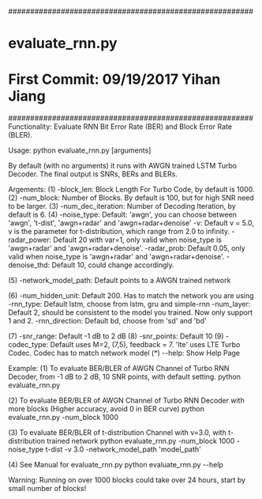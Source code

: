 ########################################################
# evaluate_rnn.py
# First Commit: 09/19/2017 Yihan Jiang
########################################################
Functionality: Evaluate RNN Bit Error Rate (BER) and Block Error Rate (BLER).

Usage: python evaluate_rnn.py [arguments]

By default (with no arguments) it runs with AWGN trained LSTM Turbo Decoder. The final output is SNRs, BERs and BLERs.

Argements:
(1) -block_len:          Block Length For Turbo Code, by default is 1000.
(2) -num_block:          Number of Blocks. By default is 100, but for high SNR need to be larger.
(3) -num_dec_iteration:  Number of Decoding Iteration, by default is 6.
(4) -noise_type:         Default: 'awgn', you can choose between 'awgn', 't-dist', 'awgn+radar' and 'awgn+radar+denoise'
             -v:         Default v = 5.0, v is the parameter for t-distribution, which range from 2.0 to infinity.
    -radar_power:        Default 20 with var=1, only valid when noise_type is 'awgn+radar' and 'awgn+radar+denoise'.
    -radar_prob:         Default 0.05, only valid when noise_type is 'awgn+radar' and 'awgn+radar+denoise'.
    -denoise_thd:        Default 10, could change accordingly.
    
(5) -network_model_path: Default points to a AWGN trained network

(6) -num_hidden_unit:    Default 200. Has to match the network you are using
    -rnn_type:           Default lstm, choose from lstm, gru and simple-rnn
    -num_layer:          Default 2, should be consistent to the model you trained. Now only support 1 and 2.
    -rnn_direction:      Default bd, choose from 'sd' and 'bd'
    
(7) -snr_range:          Default -1 dB to 2 dB
(8) -snr_points:         Default 10
(9) -codec_type:         Default uses M=2, (7,5), feedback = 7. 'lte' uses LTE Turbo Codec. Codec has to match network model
(*) --help:              Show Help Page

Example:
(1) To evaluate BER/BLER of AWGN Channel of Turbo RNN Decoder, from -1 dB to 2 dB, 10 SNR points, with default setting.
python evaluate_rnn.py

(2) To evaluate BER/BLER of AWGN Channel of Turbo RNN Decoder with more blocks (Higher accuracy, avoid 0 in BER curve)
python evaluate_rnn.py -num_block 1000

(3) To evaluate BER/BLER of t-distribution Channel with v=3.0, with t-distribution trained network
python evaluate_rnn.py -num_block 1000 -noise_type t-dist -v 3.0 -network_model_path 'model_path'

(4) See Manual for evaluate_rnn.py
python evaluate_rnn.py --help

Warning: Running on over 1000 blocks could take over 24 hours, start by small number of blocks!
